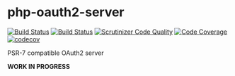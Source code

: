 # php-oauth2-server

[![Build Status](https://travis-ci.org/sjinks/php-oauth2-server.svg?branch=master)](https://travis-ci.org/sjinks/php-oauth2-server)
[![Build Status](https://scrutinizer-ci.com/g/sjinks/php-oauth2-server/badges/build.png?b=master)](https://scrutinizer-ci.com/g/sjinks/php-oauth2-server/build-status/master)
[![Scrutinizer Code Quality](https://scrutinizer-ci.com/g/sjinks/php-oauth2-server/badges/quality-score.png?b=master)](https://scrutinizer-ci.com/g/sjinks/php-oauth2-server/?branch=master)
[![Code Coverage](https://scrutinizer-ci.com/g/sjinks/php-oauth2-server/badges/coverage.png?b=master)](https://scrutinizer-ci.com/g/sjinks/php-oauth2-server/?branch=master)
[![codecov](https://codecov.io/gh/sjinks/php-oauth2-server/branch/master/graph/badge.svg)](https://codecov.io/gh/sjinks/php-oauth2-server)

PSR-7 compatible OAuth2 server

**WORK IN PROGRESS**
